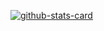 [![github-stats-card](https://kasroudra-stats-card.onrender.com/user?user=Chillhopper&layout=compact&theme=buefy)](https://github.com/KasRoudra/github-stats-card)
